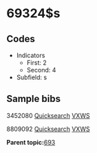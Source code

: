 # 69324$s

## Codes

-   Indicators
    -   First: 2
    -   Second: 4
-   Subfield: s

## Sample bibs

3452080 [Quicksearch](https://search.library.yale.edu/catalog/3452080) [VXWS](http://prodorbis.library.yale.edu:7014/vxws/GetHoldingsService?bibId=3452080)

8809092 [Quicksearch](https://search.library.yale.edu/catalog/8809092) [VXWS](http://prodorbis.library.yale.edu:7014/vxws/GetHoldingsService?bibId=8809092)

**Parent topic:**[693](../../tags/693/693.md)

